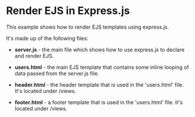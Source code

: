 Render EJS in Express.js
========================

This example shows how to render EJS templates using express.js.

It's made up of the following files:

- **server.js** - the main file which shows how to use express.js to declare and render EJS.

- **users.html** - the main EJS template that contains some inline looping of data passed from the server.js file.

- **header.html** - the header template that is used in the 'users.html' file. It's located under /views.

- **footer.html** - a footer template that is used in the 'users.html' file. It's located under /views.
